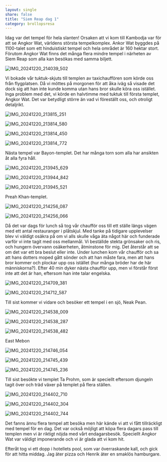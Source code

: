 ```yaml
---
layout: single
share: false
title: "Siem Reap dag 1"
category: brollopsresa
---
```


Idag var det tempel för hela slanten! Orsaken att vi kom till Kambodja var för att se Angkor Wat, världens största tempelkomplex. Ankor Wat byggdes på 1100-talet som ett hinduistiskt tempel och hela området är 160 hektar stort. Förutom Angkor Wat finns det många flera mindre tempel i närheten av Siem Reap som alla kan besökas med samma biljett. 

![IMG_20241220_214039_502](https://github.com/user-attachments/assets/b42fbe0f-2659-475b-ba71-398d767d3b76)


Vi bokade vår tuktuk-skjuts till templen av taxichauffören som körde oss från flygplatsen. Då vi möttes på morgonen för att åka iväg så visade det dock sig att han inte kunde komma utan hans bror skulle köra oss istället. Inga problem med det, vi körde en halvtimme med tuktuk till första templet, Angkor Wat. Det var betydligt större än vad vi föreställt oss, och otroligt detaljrikt. 


![IMG_20241220_213815_251](https://github.com/user-attachments/assets/26ea436d-e33a-456a-803c-0403ee062f6d)


![IMG_20241220_213814_580](https://github.com/user-attachments/assets/d04c4f99-62be-4019-9e42-e3ff9c953f07)


![IMG_20241220_213814_450](https://github.com/user-attachments/assets/eb7b842a-f480-43da-be27-1668b38ac1cc)


![IMG_20241220_213814_772](https://github.com/user-attachments/assets/2f79da90-4ee9-4d9f-8617-be95b984d2dc)

Nästa tempel var Bayon-templet. Det har många torn som alla har ansikten åt alla fyra håll.

![IMG_20241220_213945_629](https://github.com/user-attachments/assets/553a3c9d-303c-45c4-bc03-a37f4be4c42e)


![IMG_20241220_213944_842](https://github.com/user-attachments/assets/a53b71a2-9b85-47c0-86a7-4aaecc398695)


![IMG_20241220_213945_521](https://github.com/user-attachments/assets/273dd524-869b-4108-941b-b3c98fecb0d3)


Preah Khan-templet.

![IMG_20241220_214256_087](https://github.com/user-attachments/assets/6ea38558-79ce-48e4-a18a-04b50b4d842c)


![IMG_20241220_214256_066](https://github.com/user-attachments/assets/9e6edcdd-9d2c-43d3-8a6e-1fd787d5e15f)


Då det var dags för lunch så tog vår chaufför oss till ett ställe längs vägen med ett antal restauranger i plåtskjul. Med tanke på tidigare upplevelser blev vi väldigt osäkra på om vi alls skulle våga äta något här och funderade varför vi inte tagit med oss mellanmål. Vi beställde stekta grönsaker och ris, och hungern övervann osäkerheten, åtminstone för mig. Det återstår att se om det var ett bra beslut eller inte. Under lunchen kom vår chaufför och sa att hans dotters moped gått sönder och att han måste fara, men att hans bror kommer och plockar upp oss istället (hur många bröder har de här människorna?). Efter 40 min dyker nästa chaufför upp, men vi förstår först inte att det är han, eftersom han inte talar engelska.

![IMG_20241220_214709_381](https://github.com/user-attachments/assets/3ce5faf2-2784-4663-90b5-c47f91088614)


![IMG_20241220_214712_587](https://github.com/user-attachments/assets/236e2310-1782-4899-8fc6-168ff20281c8)


Till sist kommer vi vidare och besöker ett tempel i en sjö, Neak Pean. 

![IMG_20241220_214538_009](https://github.com/user-attachments/assets/57cdf186-f183-44d4-acaa-1b56d4087f07)


![IMG_20241220_214538_287](https://github.com/user-attachments/assets/9e4bde08-a67e-49b2-8ddd-3801f87a0897)


![IMG_20241220_214538_482](https://github.com/user-attachments/assets/745d5c4e-898c-4f7c-8ece-a425099ef521)



East Mebon

![IMG_20241220_214746_054](https://github.com/user-attachments/assets/cb3089f5-1be4-4925-a499-53ef14db3348)


![IMG_20241220_214745_439](https://github.com/user-attachments/assets/7ec6514e-50e6-4003-8840-0c0beb691caa)


![IMG_20241220_214745_236](https://github.com/user-attachments/assets/40e5a6ec-2e40-4f36-b05d-0bae064449f7)


Till sist besökte vi templet Ta Prohm, som är speciellt eftersom djungeln tagit över och träd växer på templet på flera ställen. 

![IMG_20241220_214402_710](https://github.com/user-attachments/assets/32105ab6-ef17-41ac-8a12-0febd103e9c1)


![IMG_20241220_214402_304](https://github.com/user-attachments/assets/146560a7-e8e9-4485-89ae-a844c5047817)


![IMG_20241220_214402_744](https://github.com/user-attachments/assets/edd74336-0426-48f0-a4c4-2026acc2ead0)


Det fanns ännu flera tempel att besöka men här kände vi att vi fått tillräckligt med tempel för en dag. Det var också möjligt att köpa flera dagars pass till templen men vi är riktigt nöjda med vårt endagarsbesök. Speciellt Angkor Wat var väldigt imponerande och vi är glada att vi kom hit.

Efteråt tog vi ett dopp i hotellets pool, som var överraskande kall, och gick för att hitta middag. Jag äter pizza och Henrik äter en smaklös hamburgare. 